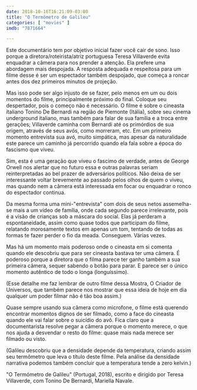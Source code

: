 ```yaml
---
date: 2018-10-16T16:21:09-03:00
title: "O Termômetro de Galileu"
categories: [ "movies" ]
imdb: "7871664"

---
```

Este documentário tem por objetivo inicial fazer você cair de sono. Isso porque a diretora/roteirista/atriz portuguesa Teresa Villaverde evita enquadrar a câmera para nos prender a atenção. Ela prefere uma abordagem mais despojada. A resposta adequada e respeitosa para um filme desse é ser um espectador também despojado, que começa a roncar antes dos dez primeiros minutos de projeção.

Mas isso pode ser algo injusto de se fazer, pelo menos em um ou dois momentos do filme, principalmente próximo do final. Coloque seu despertador, pois o começo não é necessário. O filme é sobre o cineasta italiano Tonino De Bernardi na região de Piemonte (Itália), sobre seu cinema underground italiano, mas também para falar de sua família e a troca entre gerações; Villaverde caminha com Bernardi até os primórdios de sua origem, através de seus avós, como morreram, etc. Em um primeiro momento entrevista sua avó, muito simpática, mas apesar da naturalidade este parece um caminho já percorrido quando ela fala sobre a época do fascismo que viveu.

Sim, esta é uma geração que viveu o fascimo de verdade, antes de George Orwell nos alertar que no futuro essa e outras palavras seriam reinterpretadas ao bel prazer de adversários políticos. Não deixa de ser interessante voltar brevemente ao passado pelos olhos de quem o viveu, mas quando nem a câmera está interessada em focar ou enquadrar o ronco do espectador continua.

Da mesma forma uma mini-"entrevista" com dois de seus netos assemelha-se mais a um vídeo de família, onde cada segundo parece irrelevante, pois é a visão de crianças sob a máscara do social. Elas já perderam a espontaneidade, assim como quase todos que participam do filme, relatando morosamente textos em apenas um tom, tentando de todas as formas te fazer perder o fio da meada. Conseguem. Várias vezes.

Mas há um momento mais poderoso onde o cineasta em si comenta quando ele descobriu que para ser cineasta bastava ter uma câmera. É poderoso porque a diretora que o filma parece ter ganho também a sua primeira câmera, sequer sabendo o botão para parar. E parece ser o único momento autêntico de todo o longa (longuíssimo).

(Esse detalhe me faz lembrar de outro filme dessa Mostra, O Criador de Universos, que também parece nos mostrar que essa ideia de hoje em dia qualquer um poder filmar não é tão boa assim.)

Quase sempre usando sua câmera como microfone, o filme está querendo encontrar momentos dignos de ser filmado, como a face do cineasta quando ele vai falar sobre o suicídio do avô. Fica claro que a documentarista resolve pegar a câmera porque o momento merece, o que nos ajuda a desvendar o resto do filme: quase mais nada merece ser filmado ou visto.

(Galileu descobriu que a densidade depende da temperatura, criando assim seu termômetro que leva o título deste filme. Pela análise da densidade narrativa podemos também concluir que a temperatura tende a zero kelvin.)

"O Termómetro de Galileu" (Portugal, 2018), escrito e dirigido por Teresa Villaverde, com Tonino De Bernardi, Mariella Navale.


